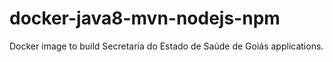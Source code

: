 # docker-java8-mvn-nodejs-npm
Docker image to build Secretaria do Estado de Saúde de Goiás applications.
